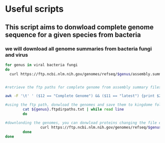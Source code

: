# Useful scripts
## This script aims to donwload complete genome sequence for a given species from bacteria
### we will download all genome summaries from bacteria fungi and virus
```bash
for genus in viral bacteria fungi
do
  curl https://ftp.ncbi.nlm.nih.gov/genomes/refseq/$genus/assembly.summary.txt -o $genus.assembly.summary.txt


#retrieve the ftp paths for complete genome from assembly summary files

awk -F '\t' ' ($12 == "Complete Genome") && ($11 == "latest") {print $20}' ${genus}.assembly.summary.txt > ${genus}.ftpdirpaths.txt

#using the ftp path, donwload the genomes and save them to kingdome folder already created.
        cat ${genus}.ftpdirpaths.txt | while read line
        do

#downlonding the genomes, you can donwload proteins changing the file extention to _protein.faa.gz
                curl https://ftp.ncbi.nlm.nih.gov/genomes/refseq/$genus/${line##*genomes/}/${line##*/}_genomic.fna.gz -o data_fna/$genus/${line##*/}_genomic.fna.gz
        done
done
````
